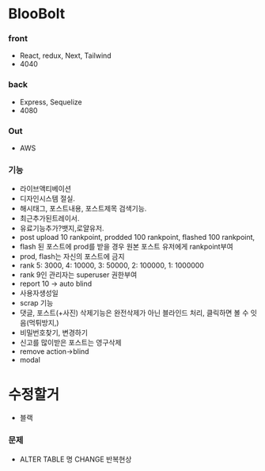 # BlooBolt

### front

- React, redux, Next, Tailwind
- 4040

### back

- Express, Sequelize
- 4080

### Out

- AWS

### 기능

- 라이브액티베이션
- 디자인시스템 절실.
- 해시태그, 포스트내용, 포스트제목 검색기능.
- 최근추가된트레이서.
- 유료기능추가?뱃지,로얄유저.
- post upload 10 rankpoint, prodded 100 rankpoint, flashed 100 rankpoint,
- flash 된 포스트에 prod를 받을 경우 원본 포스트 유저에게 rankpoint부여
- prod, flash는 자신의 포스트에 금지
- rank 5: 3000, 4: 10000, 3: 50000, 2: 100000, 1: 1000000
- rank 9인 관리자는 superuser 권한부여
- report 10 -> auto blind
- 사용자생성일
- scrap 기능
- 댓글, 포스트(+사진) 삭제기능은 완전삭제가 아닌 블라인드 처리, 클릭하면 볼 수 잇음(먹튀방지,)
- 비밀번호찾기, 변경하기
- 신고를 많이받은 포스트는 영구삭제
- remove action->blind
- modal

# 수정할거

- 블랙

### 문제

- ALTER TABLE 명 CHANGE 반복현상
